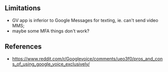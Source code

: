 
## Limitations

- GV app is inferior to Google Messages for texting, ie. can't send video MMS; 
- maybe some MFA things don't work?


## References

- https://www.reddit.com/r/Googlevoice/comments/ueo3f0/pros_and_cons_of_using_google_voice_exclusively/